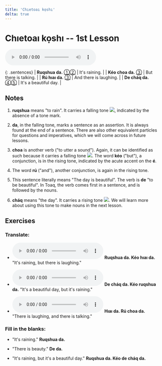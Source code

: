 ```yaml
---
title: 'Chıetoaı kọshı'
delta: true
---
```

# **Chıetoaı kọshı** -- 1st Lesson

<audio id="mainaudio" controls src="lesson.mp3"></audio>

{: .sentences}
| **Ruqshua da.**  [①](#fn-1)[②](#fn-2) | It's raining.          |
| **Kéo choa da.** [③](#fn-3)           | But there is talking.  |
| **Rú hıaı da.**  [③](#fn-4)           | And there is laughing. |
| **De cháq da.**  [④](#fn-5)[⑤](#fn-6) | It's a beautiful day.  |

## Notes

1. <a name="fn-1" /> **ruqshua** means "to rain". It carries a falling tone ![](../tones/d1.png), indicated by the absence of a tone mark.

2. <a name="fn-2" /> **da**, in the falling tone, marks a sentence as an assertion. It is always found at the end of a sentence. There are also other equivalent particles for questions and imperatives, which we will come across in future lessons.

3. <a name="fn-3" /> **choa** is another verb ("to utter a sound"). Again, it can be identified as such because it carries a falling tone ![](../tones/d1.png). The word **kéo** ("but"), a conjunction, is in the rising tone, indicated by the acute accent on the **é**.

4. <a name="fn-4" /> The word **rú** ("and"), another conjunction, is again in the rising tone.

5. <a name="fn-5" /> This sentence literally means "The day is beautiful". The verb is **de** "to be beautiful". In Toaq, the verb comes first in a sentence, and is followed by the nouns.

6. <a name="fn-6" /> **cháq** means "the day". It carries a rising tone ![](../tones/d2.png). We will learn more about using this tone to make nouns in the next lesson.

## Exercises

### Translate:

- <audio controls src="ex1.mp3"></audio>
  **Ruqshua da. Kéo hıaı da.**
  <span class="spoiler" tabindex=0>"It's raining, but there is laughing."</span>

- <audio controls src="ex2.mp3"></audio>
  **De cháq da. Kéo ruqshua da.**
  <span class="spoiler" tabindex=0>"It's a beautiful day, but it's raining."</span>

- <audio controls src="ex3.mp3"></audio>
  **Hıaı da. Rú choa da.**
  <span class="spoiler" tabindex=0>"There is laughing, and there is talking."</span>

### Fill in the blanks:

- "It's raining."
  **Ruqshua <span class="spoiler" tabindex=0>da</span>.**

- "There is beauty."
  **<span class="spoiler" tabindex=0>De</span> da.**

- "It's raining, but it's a beautiful day."
  **<span class="spoiler" tabindex=0>Ruqshua</span> da. <span class="spoiler" tabindex=0>Kéo</span> de cháq da.**
